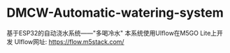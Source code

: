 # DMCW-Automatic-watering-system
基于ESP32的自动浇水系统——"多喝冷水"
本系统使用UIflow在M5GO Lite上开发
UIflow网址: https://flow.m5stack.com/
